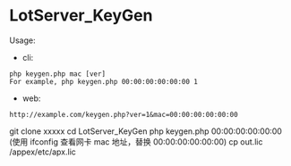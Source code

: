 # LotServer_KeyGen


Usage: 
  - cli: 
  ```
  php keygen.php mac [ver]
  For example, php keygen.php 00:00:00:00:00:00 1
  ```
  - web:
  ```
  http://example.com/keygen.php?ver=1&mac=00:00:00:00:00:00
  ```
git clone xxxxx
cd LotServer_KeyGen
php keygen.php 00:00:00:00:00:00 (使用 ifconfig 查看网卡 mac 地址，替换 00:00:00:00:00:00)
cp out.lic /appex/etc/apx.lic
